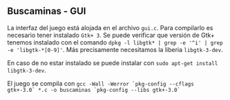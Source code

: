 ## Buscaminas - GUI

La interfaz del juego está alojada en el archivo `gui.c`. Para compilarlo es necesario tener instalado `Gtk+ 3`.
  Se puede verificar que versión de Gtk+ tenemos instalado con el comando `dpkg -l libgtk* | grep -e '^i' | grep -e 'libgtk-*[0-9]'`. Más precisamente necesitamos la liberia `libgtk-3-dev`.

  En caso de no estar instalado se puede instalar con `sudo apt-get install libgtk-3-dev`.

  El juego se compila con ``` gcc -Wall -Werror `pkg-config --cflags gtk+-3.0` *.c -o buscaminas `pkg-config --libs gtk+-3.0` ```

